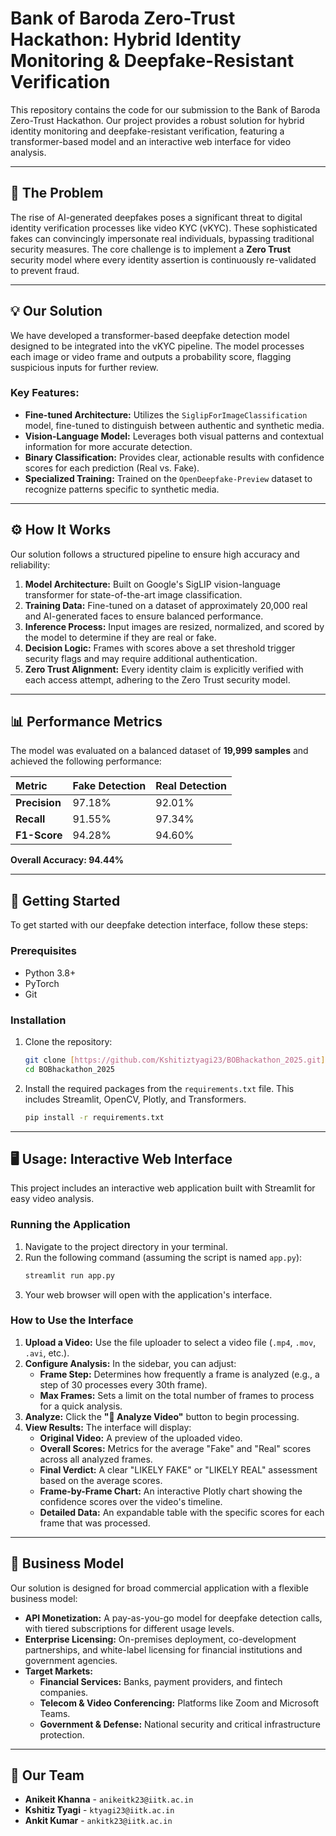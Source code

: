 # Bank of Baroda Zero-Trust Hackathon: Hybrid Identity Monitoring & Deepfake-Resistant Verification

This repository contains the code for our submission to the Bank of Baroda Zero-Trust Hackathon. Our project provides a robust solution for hybrid identity monitoring and deepfake-resistant verification, featuring a transformer-based model and an interactive web interface for video analysis.

***

## 🚩 The Problem

The rise of AI-generated deepfakes poses a significant threat to digital identity verification processes like video KYC (vKYC). These sophisticated fakes can convincingly impersonate real individuals, bypassing traditional security measures. The core challenge is to implement a **Zero Trust** security model where every identity assertion is continuously re-validated to prevent fraud.

***

## 💡 Our Solution

We have developed a transformer-based deepfake detection model designed to be integrated into the vKYC pipeline. The model processes each image or video frame and outputs a probability score, flagging suspicious inputs for further review.

### Key Features:

* **Fine-tuned Architecture:** Utilizes the `SiglipForImageClassification` model, fine-tuned to distinguish between authentic and synthetic media.
* **Vision-Language Model:** Leverages both visual patterns and contextual information for more accurate detection.
* **Binary Classification:** Provides clear, actionable results with confidence scores for each prediction (Real vs. Fake).
* **Specialized Training:** Trained on the `OpenDeepfake-Preview` dataset to recognize patterns specific to synthetic media.

***

## ⚙️ How It Works

Our solution follows a structured pipeline to ensure high accuracy and reliability:

1.  **Model Architecture:** Built on Google's SigLIP vision-language transformer for state-of-the-art image classification.
2.  **Training Data:** Fine-tuned on a dataset of approximately 20,000 real and AI-generated faces to ensure balanced performance.
3.  **Inference Process:** Input images are resized, normalized, and scored by the model to determine if they are real or fake.
4.  **Decision Logic:** Frames with scores above a set threshold trigger security flags and may require additional authentication.
5.  **Zero Trust Alignment:** Every identity claim is explicitly verified with each access attempt, adhering to the Zero Trust security model.

***

## 📊 Performance Metrics

The model was evaluated on a balanced dataset of **19,999 samples** and achieved the following performance:

| Metric | Fake Detection | Real Detection |
| :--- | :--- | :--- |
| **Precision** | 97.18% | 92.01% |
| **Recall** | 91.55% | 97.34% |
| **F1-Score** | 94.28% | 94.60% |

**Overall Accuracy: 94.44%**



***

## 🚀 Getting Started

To get started with our deepfake detection interface, follow these steps:

### Prerequisites

* Python 3.8+
* PyTorch
* Git

### Installation

1.  Clone the repository:
    ```bash
    git clone [https://github.com/Kshitiztyagi23/BOBhackathon_2025.git](https://github.com/Kshitiztyagi23/BOBhackathon_2025.git)
    cd BOBhackathon_2025
    ```
2.  Install the required packages from the `requirements.txt` file. This includes Streamlit, OpenCV, Plotly, and Transformers.
    ```bash
    pip install -r requirements.txt
    ```

***

## 🖥️ Usage: Interactive Web Interface

This project includes an interactive web application built with Streamlit for easy video analysis.

### Running the Application

1.  Navigate to the project directory in your terminal.
2.  Run the following command (assuming the script is named `app.py`):
    ```bash
    streamlit run app.py
    ```
3.  Your web browser will open with the application's interface.

### How to Use the Interface

1.  **Upload a Video:** Use the file uploader to select a video file (`.mp4`, `.mov`, `.avi`, etc.).
2.  **Configure Analysis:** In the sidebar, you can adjust:
    * **Frame Step:** Determines how frequently a frame is analyzed (e.g., a step of 30 processes every 30th frame).
    * **Max Frames:** Sets a limit on the total number of frames to process for a quick analysis.
3.  **Analyze:** Click the **"🚀 Analyze Video"** button to begin processing.
4.  **View Results:** The interface will display:
    * **Original Video:** A preview of the uploaded video.
    * **Overall Scores:** Metrics for the average "Fake" and "Real" scores across all analyzed frames.
    * **Final Verdict:** A clear "LIKELY FAKE" or "LIKELY REAL" assessment based on the average scores.
    * **Frame-by-Frame Chart:** An interactive Plotly chart showing the confidence scores over the video's timeline.
    * **Detailed Data:** An expandable table with the specific scores for each frame that was processed.



***

## 💼 Business Model

Our solution is designed for broad commercial application with a flexible business model:

* **API Monetization:** A pay-as-you-go model for deepfake detection calls, with tiered subscriptions for different usage levels.
* **Enterprise Licensing:** On-premises deployment, co-development partnerships, and white-label licensing for financial institutions and government agencies.
* **Target Markets:**
    * **Financial Services:** Banks, payment providers, and fintech companies.
    * **Telecom & Video Conferencing:** Platforms like Zoom and Microsoft Teams.
    * **Government & Defense:** National security and critical infrastructure protection.

***

## 🤝 Our Team

* **Anikeit Khanna** - `anikeitk23@iitk.ac.in`
* **Kshitiz Tyagi** - `ktyagi23@iitk.ac.in`
* **Ankit Kumar** - `ankitk23@iitk.ac.in`
